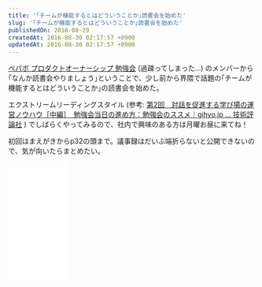 ```yaml
---
title: '｢チームが機能するとはどういうことか｣読書会を始めた'
slug: '｢チームが機能するとはどういうことか｣読書会を始めた'
publishedOn: 2016-08-29
createdAt: 2016-08-30 02:17:57 +0900
updatedAt: 2016-08-30 02:17:57 +0900
---
```

[ペパボ プロダクトオーナーシップ 勉強会](https://pepabo.github.io/product-ownership-study/) (過疎ってしまった…) のメンバーから｢なんか読書会やりましょう｣ということで、少し前から界隈で話題の｢チームが機能するとはどういうことか｣の読書会を始めた。

エクストリームリーディングスタイル (参考: [第2回　対話を促進する学び場の運営ノウハウ［中編］　勉強会当日の進め方：勉強会のススメ｜gihyo.jp … 技術評論社](https://gihyo.jp/lifestyle/serial/01/study-meeting/0002) ) でしばらくやってみるので、社内で興味のある方は月曜お昼に来てね！

初回はまえがきからp32の頭まで。議事録はだいぶ端折らないと公開できないので、気が向いたらまとめたい。

<iframe style="width:120px;height:240px;" marginwidth="0" marginheight="0" scrolling="no" frameborder="0" src="//rcm-fe.amazon-adsystem.com/e/cm?lt1=_blank&bc1=000000&IS2=1&bg1=FFFFFF&fc1=000000&lc1=0000FF&t=shucreamnet-22&o=9&p=8&l=as4&m=amazon&f=ifr&ref=as_ss_li_til&asins=B00N8J1NPQ&linkId=d2a9f18ea82a9ac6472d118a7cac99db"></iframe>
